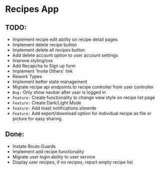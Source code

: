 # Recipes App

## TODO:
- Implement recipe edit ability on recipe detail pages
- Implement delete recipe button
- Implement delete all recipes button
- Add delete account option to user account settings
- Improve styling/css
- Add Recapcha to Sign up form
- Implement 'Invite Others' link
- Rework Types
- Implement better state management
- Migrate recipe api endpoints to recipe controller from user controller
- `Bug:` Only show navbar after user is logged in
- `Feature:` Create functionality to change view style on recipe list page
- `Feature:` Create Dark/Light Mode
- `Feature:` Add toast notifications sitewide
- `Feature:` Add export/download option for individual recipe as file or picture for easy sharing

## Done:
- Instate Route Guards
- Implement add recipe functionality
- Migrate user login ability to user service
- Display user recipes, if no recipes, report empty recipe list
